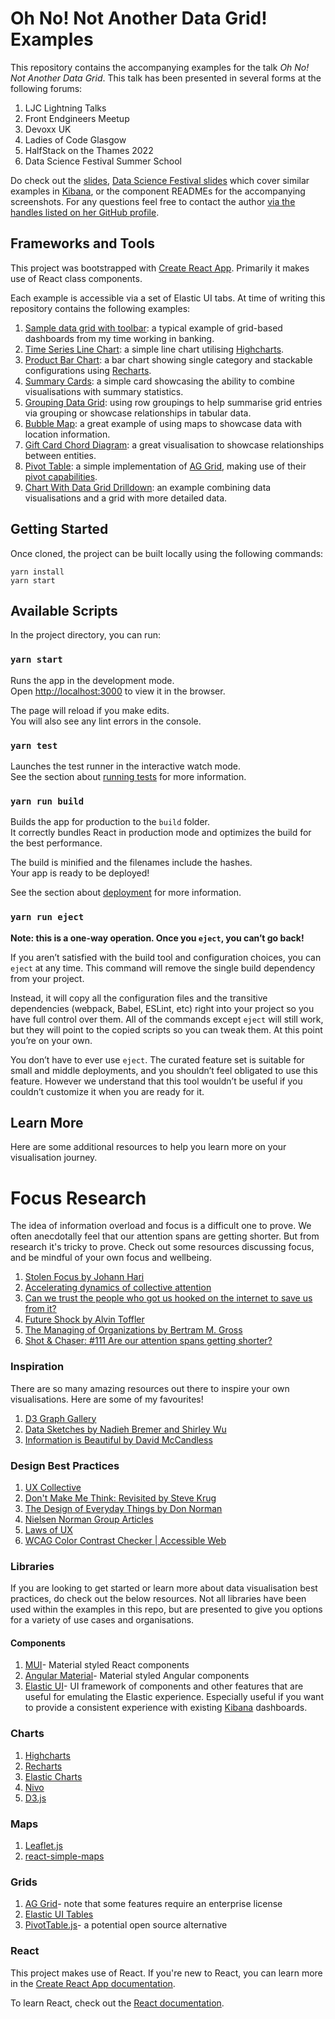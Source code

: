 # Oh No! Not Another Data Grid! Examples

This repository contains the accompanying examples for the talk *Oh No! Not Another Data Grid*. This talk has been presented in several forms at the following forums:

1. LJC Lightning Talks
2. Front Endgineers Meetup
3. Devoxx UK
4. Ladies of Code Glasgow
5. HalfStack on the Thames 2022
6. Data Science Festival Summer School

Do check out the [slides](./slides/Oh%20No!%20Not%20Another%20Data%20Grid!%20Slides.pdf), [Data Science Festival slides](./slides/Data%20Science%20Festival%20Slides.pdf) which cover similar examples in [Kibana](https://www.elastic.co/kibana/), or the component READMEs for the accompanying screenshots. For any questions feel free to contact the author [via the handles listed on her GitHub profile](https://github.com/carlyrichmond).

## Frameworks and Tools

This project was bootstrapped with [Create React App](https://github.com/facebook/create-react-app). Primarily it makes use of React class components.

Each example is accessible via a set of Elastic UI tabs. At time of writing this repository contains the following examples:

1. [Sample data grid with toolbar](./src/components/SameOldDataGridView/README.md): a typical example of grid-based dashboards from my time working in banking.
2. [Time Series Line Chart](./src/components/TimeSeriesLineChart/README.md): a simple line chart utilising [Highcharts](https://www.highcharts.com/).
3. [Product Bar Chart](./src/components/ProductColumnChart/README.md): a bar chart showing single category and stackable configurations using [Recharts](https://recharts.org/).
4. [Summary Cards](./src/components/summary/README.md): a simple card showcasing the ability to combine visualisations with summary statistics.
5. [Grouping Data Grid](./src/components/GroupingCustomerGrid/README.md): using row groupings to help summarise grid entries via grouping or showcase relationships in tabular data.
6. [Bubble Map](./src/components/BubbleMap/README.md): a great example of using maps to showcase data with location information.
7. [Gift Card Chord Diagram](./src/components/GiftCardChordDiagram/README.md): a great visualisation to showcase relationships between entities.
8. [Pivot Table](./src/components/PivotTable/README.md): a simple implementation of [AG Grid](https://www.ag-grid.com/), making use of their [pivot capabilities](https://www.ag-grid.com/react-data-grid/pivoting/).
9. [Chart With Data Grid Drilldown](./src/components/ChartDrilldown/README.md): an example combining data visualisations and a grid with more detailed data.

## Getting Started

Once cloned, the project can be built locally using the following commands:

```
yarn install
yarn start
```

## Available Scripts

In the project directory, you can run:

### `yarn start`

Runs the app in the development mode.\
Open [http://localhost:3000](http://localhost:3000) to view it in the browser.

The page will reload if you make edits.\
You will also see any lint errors in the console.

### `yarn test`

Launches the test runner in the interactive watch mode.\
See the section about [running tests](https://facebook.github.io/create-react-app/docs/running-tests) for more information.

### `yarn run build`

Builds the app for production to the `build` folder.\
It correctly bundles React in production mode and optimizes the build for the best performance.

The build is minified and the filenames include the hashes.\
Your app is ready to be deployed!

See the section about [deployment](https://facebook.github.io/create-react-app/docs/deployment) for more information.

### `yarn run eject`

**Note: this is a one-way operation. Once you `eject`, you can’t go back!**

If you aren’t satisfied with the build tool and configuration choices, you can `eject` at any time. This command will remove the single build dependency from your project.

Instead, it will copy all the configuration files and the transitive dependencies (webpack, Babel, ESLint, etc) right into your project so you have full control over them. All of the commands except `eject` will still work, but they will point to the copied scripts so you can tweak them. At this point you’re on your own.

You don’t have to ever use `eject`. The curated feature set is suitable for small and middle deployments, and you shouldn’t feel obligated to use this feature. However we understand that this tool wouldn’t be useful if you couldn’t customize it when you are ready for it.

## Learn More

Here are some additional resources to help you learn more on your visualisation journey.

# Focus Research

The idea of information overload and focus is a difficult one to prove. We often anecdotally feel that our attention spans are getting shorter. But from research it's tricky to prove. Check out some resources discussing focus, and be mindful of your own focus and wellbeing.

1. [Stolen Focus by Johann Hari](https://stolenfocusbook.com/)
2. [Accelerating dynamics of collective attention](https://www.nature.com/articles/s41467-019-09311-w)
3. [Can we trust the people who got us hooked on the internet to save us from it?](https://www.vox.com/the-goods/2019/4/25/18515981/google-tristan-harris-attention-economy-silicon-valley)
4. [Future Shock by Alvin Toffler](https://www.goodreads.com/book/show/466537.Future_Shock)
5. [The Managing of Organizations by Bertram M. Gross](https://www.cambridge.org/core/journals/american-political-science-review/article/abs/managing-of-organizations-by-bertram-m-gross-new-york-the-free-press-of-glencoe-1964-2-vols-pp-xxviii-971-2500/0A126A109557A7DA2E3A7862C8C319AD)
6. [Shot & Chaser: #111 Are our attention spans getting shorter?](https://open.spotify.com/episode/6oxgbLRHLHYmGWTrheqPFm?si=832342961f78471e)

### Inspiration

There are so many amazing resources out there to inspire your own visualisations. Here are some of my favourites!

1. [D3 Graph Gallery](https://d3-graph-gallery.com)
2. [Data Sketches by Nadieh Bremer and Shirley Wu](https://www.datasketch.es/)
3. [Information is Beautiful by David McCandless](https://informationisbeautiful.net/)

### Design Best Practices

1. [UX Collective](https://uxdesign.cc/)
2. [Don't Make Me Think: Revisited by Steve Krug](https://www.amazon.co.uk/Dont-Make-Think-Revisited-Usability/dp/0321965515)
3. [The Design of Everyday Things by Don Norman](https://www.amazon.co.uk/Design-Everyday-Things-MIT-Press/dp/0262525674)
4. [Nielsen Norman Group Articles](https://www.nngroup.com/articles/)
5. [Laws of UX](https://lawsofux.com/)
6. [WCAG Color Contrast Checker | Accessible Web](https://accessibleweb.com/color-contrast-checker/)

### Libraries

If you are looking to get started or learn more about data visualisation best practices, do check out the below resources. Not all libraries have been used within the examples in this repo, but are presented to give you options for a variety of use cases and organisations.

#### Components

1. [MUI](https://mui.com/)- Material styled React components
2. [Angular Material](https://material.angular.io/)- Material styled Angular components
3. [Elastic UI](https://elastic.github.io/eui/#/)- UI framework of components and other features that are useful for emulating the Elastic experience. Especially useful if you want to provide a consistent experience with existing [Kibana](https://www.elastic.co/kibana/) dashboards.

### Charts

1. [Highcharts](https://www.highcharts.com/)
2. [Recharts](https://recharts.org/)
3. [Elastic Charts](https://elastic.github.io/eui/#/elastic-charts/creating-charts)
4. [Nivo](https://nivo.rocks/)
5. [D3.js](https://d3js.org/)

### Maps

1. [Leaflet.js](https://leafletjs.com/)
2. [react-simple-maps](https://www.react-simple-maps.io/)

### Grids

1. [AG Grid](https://www.ag-grid.com/)- note that some features require an enterprise license
2. [Elastic UI Tables](https://elastic.github.io/eui/#/tabular-content/tables)
3. [PivotTable.js](https://pivottable.js.org/examples/)- a potential open source alternative

### React

This project makes use of React. If you're new to React, you can learn more in the [Create React App documentation](https://facebook.github.io/create-react-app/docs/getting-started).

To learn React, check out the [React documentation](https://reactjs.org/).
